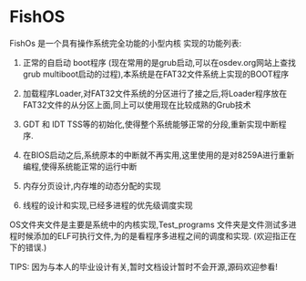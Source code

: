 # FishOS
FishOs 是一个具有操作系统完全功能的小型内核
实现的功能列表:
1. 正常的自启动 boot程序 (现在常用的是grub启动,可以在osdev.org网站上查找grub multiboot启动的过程),本系统是在FAT32文件系统上实现的BOOT程序

2. 加载程序Loader,对FAT32文件系统的分区进行了接之后,将Loader程序放在FAT32文件的从分区上面,同上可以使用现在比较成熟的Grub技术

3. GDT 和 IDT TSS等的初始化,使得整个系统能够正常的分段,重新实现中断程序.

4. 在BIOS启动之后,系统原本的中断就不再实用,这里使用的是对8259A进行重新编程,使得系统能正常的运行中断

5. 内存分页设计,内存堆的动态分配的实现

6. 线程的设计和实现,已经多进程的优先级调度实现

OS文件夹文件是主要是系统中的内核实现,Test_programs 文件夹是文件测试多进程时候添加的ELF可执行文件,为的是看程序多进程之间的调度和实现.
(欢迎指正在下的错误.)

TIPS:
因为与本人的毕业设计有关,暂时文档设计暂时不会开源,源码欢迎参看!
